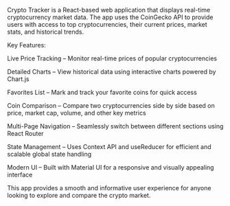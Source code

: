 Crypto Tracker is a React-based web application that displays real-time cryptocurrency market data. The app uses the CoinGecko API to provide users with access to top cryptocurrencies, their current prices, market stats, and historical trends.

Key Features:

Live Price Tracking – Monitor real-time prices of popular cryptocurrencies

Detailed Charts – View historical data using interactive charts powered by Chart.js

Favorites List – Mark and track your favorite coins for quick access

Coin Comparison – Compare two cryptocurrencies side by side based on price, market cap, volume, and other key metrics

Multi-Page Navigation – Seamlessly switch between different sections using React Router

State Management – Uses Context API and useReducer for efficient and scalable global state handling

Modern UI – Built with Material UI for a responsive and visually appealing interface

This app provides a smooth and informative user experience for anyone looking to explore and compare the crypto market.
